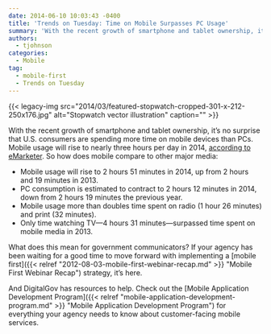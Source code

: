 ```yaml
---
date: 2014-06-10 10:03:43 -0400
title: 'Trends on Tuesday: Time on Mobile Surpasses PC Usage'
summary: 'With the recent growth of smartphone and tablet ownership, it&rsquo;s no surprise that U.S. consumers are spending more time on mobile devices than PCs. Mobile usage will rise to nearly three hours per day in 2014, according to eMarketer. So how does mobile compare to other major media: Mobile usage will rise to 2 hours 51'
authors:
  - tjohnson
categories:
  - Mobile
tag:
  - mobile-first
  - Trends on Tuesday
---
```


{{< legacy-img src="2014/03/featured-stopwatch-cropped-301-x-212-250x176.jpg" alt="Stopwatch vector illustration" caption="" >}} 

With the recent growth of smartphone and tablet ownership, it’s no surprise that U.S. consumers are spending more time on mobile devices than PCs. Mobile usage will rise to nearly three hours per day in 2014, <a title="eMarketer" href="http://mobithinking.com/blog/mobile-overtakes-pc-usa" target="_blank">according to eMarketer</a>. So how does mobile compare to other major media:

  * Mobile usage will rise to 2 hours 51 minutes in 2014, up from 2 hours and 19 minutes in 2013.
  * PC consumption is estimated to contract to 2 hours 12 minutes in 2014, down from 2 hours 19 minutes the previous year.
  * Mobile usage more than doubles time spent on radio (1 hour 26 minutes) and print (32 minutes).
  * Only time watching TV—4 hours 31 minutes—surpassed time spent on mobile media in 2013.

What does this mean for government communicators? If your agency has been waiting for a good time to move forward with implementing a [mobile first]({{< relref "2012-08-03-mobile-first-webinar-recap.md" >}} "Mobile First Webinar Recap") strategy, it’s here.

And DigitalGov has resources to help. Check out the [Mobile Application Development Program]({{< relref "mobile-application-development-program.md" >}} "Mobile Application Development Program") for everything your agency needs to know about customer-facing mobile services.